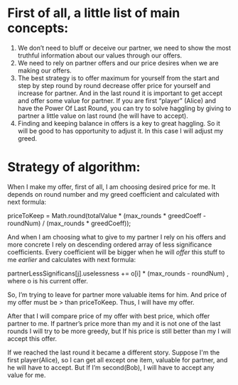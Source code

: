 First of all, a little list of main concepts:
================================

1. We don’t need to bluff or deceive our partner, we need to show the most truthful information about our values through our offers.
2. We need to rely on partner offers and our price desires when we are making our offers.
3. The best strategy is to offer maximum for yourself from the start and step by step round by round decrease offer price for yourself and increase for partner. And in the last round it is important to get accept and offer some value for partner. If you are first “player” (Alice) and have the Power Of Last Round, you can try to solve haggling by giving to partner a little value on last round (he will have to accept).
4. Finding and keeping balance in offers is a key to great haggling. So it will be good to has opportunity to adjust it. In this case I will adjust my greed.

Strategy of algorithm:
================================

When I make my offer, first of all, I am choosing desired price for me. It depends on round number and my greed coefficient and calculated with next formula:
   
   priceToKeep = Math.round(totalValue * (max_rounds * greedCoeff - roundNum) / (max_rounds * greedCoeff));         

And when I am choosing what to give to my partner I rely on his offers and more concrete I rely on descending ordered array of less significance coefficients. Every coefficient will be bigger when he will *offer* this stuff to me *earlier* and calculates with next formula:

   partnerLessSignificans[j].uselessness += o[i] * (max_rounds - roundNum) , where o is his current offer.

So, I’m trying to leave for partner more valuable items for him.
And price of my offer must be > than priceToKeep. Thus, I will have my offer. 

After that I will compare price of my offer with best price, which offer partner to me. If partner’s price more than my and it is not one of the last rounds I will try to be more greedy, but If his price is still better than my I will accept this offer.

If we reached the last round it became a different story. Suppose I'm the first player(Alice), so I can get all except one item, valuable for partner, and he will have to accept. But If I’m second(Bob), I will have to accept any value for me.

